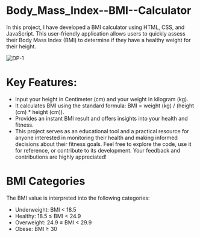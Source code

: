 # Body_Mass_Index--BMI--Calculator
In this project, I have developed a BMI calculator using HTML, CSS, and JavaScript. This user-friendly application allows users to quickly assess their Body Mass Index (BMI) to determine if they have a healthy weight for their height.

![DP-1](https://github.com/mohammadrameez/Body_Mass_Index--BMI--Calculator/assets/144389509/0d2f411c-d124-4c2c-a1d2-dfeb44e2a6d1)

  
# Key Features:

- Input your height in Centimeter (cm) and your weight in kilogram (kg).
- It calculates BMI using the standard formula: BMI = weight (kg) / (height (cm) * height (cm)).
- Provides an instant BMI result and offers insights into your health and fitness.
- This project serves as an educational tool and a practical resource for anyone interested in monitoring their health and making informed decisions about their fitness goals. Feel free to explore the code, use it for reference, or contribute to its development. Your feedback and contributions are highly appreciated!

# BMI Categories
The BMI value is interpreted into the following categories:

- Underweight: BMI < 18.5
- Healthy: 18.5 ≤ BMI < 24.9
- Overweight: 24.9 ≤ BMI < 29.9
- Obese: BMI ≥ 30

  
